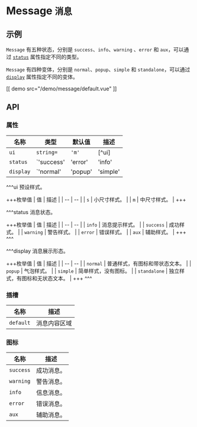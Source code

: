 # Message <small>消息</small>

## 示例

`Message` 有五种状态，分别是 `success`、`info`、`warning` 、`error` 和 `aux`，可以通过 [`status`](#props-status) 属性指定不同的类型。

`Message` 有四种变体，分别是 `normal`、`popup`、`simple` 和 `standalone`，可以通过 [`display`](#props-display) 属性指定不同的变体。

[[ demo src="/demo/message/default.vue" ]]

## API

### 属性

| 名称 | 类型 | 默认值 | 描述 |
| -- | -- | -- | -- |
| ``ui`` | `string=` | `'m'` | [^ui] |
| ``status`` | `'success' | 'error' | 'info' | 'warning' | 'aux'` | `'info'` | [^status] |
| ``display`` | `'normal' | 'popup' | 'simple' | 'standalone'` | `'normal'` | [^display] |

^^^ui
预设样式。

+++枚举值
| 值 | 描述 |
| -- | -- |
| `s` | 小尺寸样式。 |
| `m` | 中尺寸样式。 |
+++

^^^status
消息状态。

+++枚举值
| 值 | 描述 |
| -- | -- |
| `info` | 消息提示样式。 |
| `success` | 成功样式。 |
| `warning` | 警告样式。 |
| `error` | 错误样式。 |
| `aux` | 辅助样式。 |
+++
^^^

^^^display
消息展示形态。

+++枚举值
| 值 | 描述 |
| -- | -- |
| `normal` | 普通样式，有图标和带状态文本。 |
| `popup` | 气泡样式。 |
| `simple` | 简单样式，没有图标。 |
| `standalone` | 独立样式，有图标和无状态文本。 |
+++
^^^

### 插槽

| 名称 | 描述 |
| -- | -- |
| ``default`` | 消息内容区域 |

### 图标

| 名称 | 描述 |
| -- | -- |
| ``success`` | 成功消息。 |
| ``warning`` | 警告消息。 |
| ``info`` | 信息消息。 |
| ``error`` | 错误消息。 |
| ``aux`` | 辅助消息。 |

